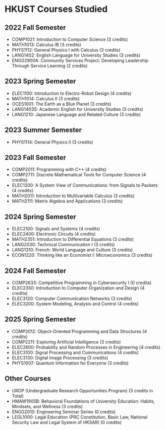 # HKUST Courses Studied
## 2022 Fall Semester ##
- COMP1021: Introduction to Computer Science (3 credits)
- MATH1013: Calculus IB (3 credits)
- PHYS1112: General Physics I with Calculus (3 credits)
- LANG1402: English Language for University Studies (3 credits)
- ENGG2900A: Community Services Project: Developing Leadership Through Service Learning (2 credits)

## 2023 Spring Semester ##
- ELEC1100: Introduction to Electro-Robot Design (4 credits)
- MATH1014: Calculus II (3 credits)
- OCES1001: The Earth as a Blue Planet (3 credits)
- LANG1403S: Academic English for University Studies (3 credits)
- LANG1210: Japanese Language and Related Culture (3 credits)

## 2023 Summer Semester ##
- PHYS1114: General Physics II (3 credits)

## 2023 Fall Semester ##
- COMP2011: Programming with C++ (4 credits)
- COMP2711: Discrete Mathematical Tools for Computer Science (4 credits)
- ELEC1200: A System View of Communications: from Signals to Packets (4 credits)
- MATH2011: Introduction to Multivariable Calculus (3 credits)
- MATH2111: Matrix Algebra and Applications (3 credits)

## 2024 Spring Semester ##
- ELEC2100: Signals and Systems (4 credits)
- ELEC2400: Electronic Circuits (4 credits)
- MATH2351: Introduction to Differential Equations (3 credits)
- LANG2030: Technical Communication I (3 credits)
- LANG1310: French: World Language and Culture (3 credits)
- ECON1220: Thinking like an Economist I: Microeconomics (3 credits)

## 2024 Fall Semester ##
- COMP2633: Competitive Programming in Cybersecurity I (0 credits)
- ELEC2350: Introduction to Computer Organization and Design (4 credits)
- ELEC3120: Computer Communication Networks (3 credits)
- ELEC3200: System Modeling, Analysis and Control (4 credits)

## 2025 Spring Semester ##
- COMP2012: Object-Oriented Programming and Data Structures (4 credits)
- COMP2211: Exploring Artificial Intelligence (3 credits)
- ELEC2600: Probability and Random Processes in Engineering (4 credits)
- ELEC3100: Signal Processing and Communications (4 credits)
- ELEC3130: Digital Image Processing (3 credits)
- PHYS1007: Quantum Information for Everyone (3 credits)

## Other Courses ##
- UROP (Undergraduate Research Opportunities Program) (3 credits in Total)
- HMAW1905B: Behavioral Foundations of University Education: Habits, Mindsets, and Wellness (3 credits)
- ENGG2010: Engineering Seminar Series (0 credits)
- LEGL1000: Legal Education (PRC Constitution, Basic Law, National Security Law and Legal System of HKSAR) (0 credits)
